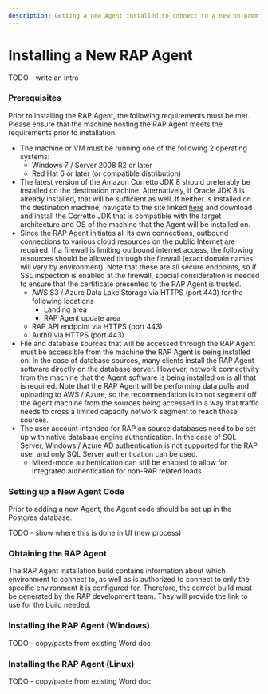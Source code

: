 ```yaml
---
description: Getting a new Agent installed to connect to a new on-premise data source.
---
```


# Installing a New RAP Agent

TODO - write an intro

### Prerequisites

Prior to installing the RAP Agent, the following requirements must be met.  Please ensure that the machine hosting the RAP Agent meets the requirements prior to installation.

* The machine or VM must be running one of the following 2 operating systems:
  * Windows 7 / Server 2008 R2 or later
  * Red Hat 6 or later \(or compatible distribution\)
* The latest version of the Amazon Corretto JDK 8 should preferably be installed on the destination machine.  Alternatively, if Oracle JDK 8 is already installed, that will be sufficient as well.  If neither is installed on the destination machine, navigate to the site linked [here](https://docs.aws.amazon.com/corretto/latest/corretto-8-ug/downloads-list.html) and download and install the Corretto JDK that is compatible with the target architecture and OS of the machine that the Agent will be installed on.
* Since the RAP Agent initiates all its own connections, outbound connections to various cloud resources on the public Internet are required.  If a firewall is limiting outbound internet access, the following resources should be allowed through the firewall \(exact domain names will vary by environment\).  Note that these are all secure endpoints, so if SSL inspection is enabled at the firewall, special consideration is needed to ensure that the certificate presented to the RAP Agent is trusted.
  * AWS S3 / Azure Data Lake Storage via HTTPS \(port 443\) for the following locations
    * Landing area
    * RAP Agent update area
  * RAP API endpoint via HTTPS \(port 443\)
  * Auth0 via HTTPS \(port 443\)
* File and database sources that will be accessed through the RAP Agent must be accessible from the machine the RAP Agent is being installed on.  In the case of database sources, many clients install the RAP Agent software directly on the database server.  However, network connectivity from the machine that the Agent software is being installed on is all that is required.  Note that the RAP Agent will be performing data pulls and uploading to AWS / Azure, so the recommendation is to not segment off the Agent machine from the sources being accessed in a way that traffic needs to cross a limited capacity network segment to reach those sources.
* The user account intended for RAP on source databases need to be set up with native database engine authentication.  In the case of SQL Server, Windows / Azure AD authentication is not supported for the RAP user and only SQL Server authentication can be used.
  * Mixed-mode authentication can still be enabled to allow for integrated authentication for non-RAP related loads.

### Setting up a New Agent Code

Prior to adding a new Agent, the Agent code should be set up in the Postgres database.

TODO - show where this is done in UI \(new process\)

### Obtaining the RAP Agent

The RAP Agent installation build contains information about which environment to connect to, as well as is authorized to connect to only the specific environment it is configured for.  Therefore, the correct build must be generated by the RAP development team.  They will provide the link to use for the build needed.

### Installing the RAP Agent \(Windows\)

TODO - copy/paste from existing Word doc

### Installing the RAP Agent \(Linux\)

TODO - copy/paste from existing Word doc

